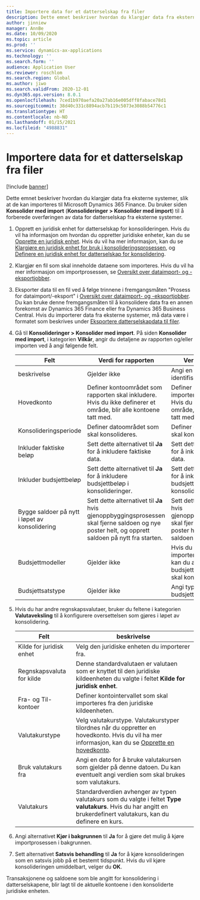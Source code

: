 ```yaml
---
title: Importere data for et datterselskap fra filer
description: Dette emnet beskriver hvordan du klargjør data fra eksterne systemer, slik at de kan importeres til Microsoft Dynamics 365 Finance.
author: jinniew
manager: AnnBe
ms.date: 10/09/2020
ms.topic: article
ms.prod: ''
ms.service: dynamics-ax-applications
ms.technology: ''
ms.search.form: ''
audience: Application User
ms.reviewer: roschlom
ms.search.region: Global
ms.author: jiwo
ms.search.validFrom: 2020-12-01
ms.dyn365.ops.version: 8.0.1
ms.openlocfilehash: 7ced1b970aefa20a27ab16e005dff8fabace78d1
ms.sourcegitcommit: 38d40c331c8894acb7b119c5073e3088b54776c1
ms.translationtype: HT
ms.contentlocale: nb-NO
ms.lasthandoff: 01/15/2021
ms.locfileid: "4988831"
---
```

# <a name="import-subsidiary-data-from-files"></a>Importere data for et datterselskap fra filer

[!include [banner](../includes/banner.md)]

Dette emnet beskriver hvordan du klargjør data fra eksterne systemer, slik at de kan importeres til Microsoft Dynamics 365 Finance. Du bruker siden **Konsolider med import** (**Konsolideringer \> Konsolider med import**) til å forberede overføringen av data for datterselskap fra eksterne systemer.

1. Opprett en juridisk enhet for datterselskap for konsolideringen. Hvis du vil ha informasjon om hvordan du oppretter juridiske enheter, kan du se [Opprette en juridisk enhet](../../fin-ops-core/fin-ops/organization-administration/tasks/create-legal-entity.md). Hvis du vil ha mer informasjon, kan du se [Klargjøre en juridisk enhet for bruk i konsolideringsprosessen](prepare-company-for-consolidation.md), og [Definere en juridisk enhet for datterselskap for konsolidering](set-up-subsidiary-company-for-consolidation.md).

2. Klargjør en fil som skal inneholde dataene som importeres. Hvis du vil ha mer informasjon om importprosessen, se [Oversikt over dataimport- og -eksportjobber](../../fin-ops-core/dev-itpro/data-entities/data-import-export-job.md).
3. Eksporter data til en fil ved å følge trinnene i fremgangsmåten "Prosess for dataimport/-eksport" i [Oversikt over dataimport- og -eksportjobber](../../fin-ops-core/dev-itpro/data-entities/data-import-export-job.md). Du kan bruke denne fremgangsmåten til å konsolidere data fra en annen forekomst av Dynamics 365 Finance eller fra Dynamics 365 Business Central. Hvis du importerer data fra eksterne systemer, må data være i formatet som beskrives under [Eksportere datterselskapdata til filer](export-subsidiary-data-to-file.md).
4. Gå til **Konsolideringer \> Konsolider med import**. På siden **Konsolider med import**, i kategorien **Vilkår**, angir du detaljene av rapporten og/eller importen ved å angi følgende felt.

    | Felt                                 | Verdi for rapporten | Verdi for importen |
    |---------------------------------------|----------------------|----------------------|
    | beskrivelse                           | Gjelder ikke | Angi en beskrivelse for å identifisere importen. |
    | Hovedkonto                          | Definer kontoområdet som rapporten skal inkludere. Hvis du ikke definerer et område, blir alle kontoene tatt med. | Definer kontoområdet som importen skal inkludere. Hvis du ikke definerer et område, blir alle kontoene tatt med. |
    | Konsolideringsperiode                  | Definer datoområdet som skal konsolideres. | Definer datoområdet som skal konsolideres. |
    | Inkluder faktiske beløp                | Sett dette alternativet til **Ja** for å inkludere faktiske data. | Sett dette alternativet til **Ja** for å inkludere faktiske data. |
    | Inkluder budsjettbeløp                | Sett dette alternativet til **Ja** for å inkludere budsjettbeløp i konsolideringer. | Sett dette alternativet til **Ja** for å inkludere budsjettbeløp i konsolideringer. |
    | Bygge saldoer på nytt i løpet av konsolidering | Sett dette alternativet til **Ja** hvis gjenoppbyggingsprosessen skal fjerne saldoen og nye poster helt, og opprett saldoen på nytt fra starten. | Sett dette alternativet til **Ja** hvis gjenoppbyggingsprosessen skal fjerne saldoen og nye poster helt, og opprett saldoen på nytt fra starten. |
    | Budsjettmodeller                         | Gjelder ikke | Hvis du har valgt å importere budsjettbeløp, kan du angi budsjettmodellene som skal konsolideres. |
    | Budsjettsatstype                      | Gjelder ikke | Angi typen budsjettvalutakurs. |

6. Hvis du har andre regnskapsvalutaer, bruker du feltene i kategorien **Valutaveksling** til å konfigurere oversettelsen som gjøres i løpet av konsolidering.

    | Felt                      | beskrivelse |
    |----------------------------|-------------|
    | Kilde for juridisk enhet        | Velg den juridiske enheten du importerer fra. |
    | Regnskapsvaluta for kilde | Denne standardvalutaen er valutaen som er knyttet til den juridiske kildeenheten du valgte i feltet **Kilde for juridisk enhet**. |
    | Fra- og Til-kontoer       | Definer kontointervallet som skal importeres fra den juridiske kildeenheten. |
    | Valutakurstype         | Velg valutakurstype. Valutakurstyper tilordnes når du oppretter en hovedkonto. Hvis du vil ha mer informasjon, kan du se [Opprette en hovedkonto](tasks/create-main-account.md). |
    | Bruk valutakurs fra   | Angi en dato for å bruke valutakursen som gjelder på denne datoen. Du kan eventuelt angi verdien som skal brukes som valutakurs. |
    | Valutakurs              | Standardverdien avhenger av typen valutakurs som du valgte i feltet **Type valutakurs**. Hvis du har angitt en brukerdefinert valutakurs, kan du definere en kurs. |

7. Angi alternativet **Kjør i bakgrunnen** til **Ja** for å gjøre det mulig å kjøre importprosessen i bakgrunnen.
8. Sett alternativet **Satsvis behandling** til **Ja** for å kjøre konsolideringen som en satsvis jobb på et bestemt tidspunkt. Hvis du vil kjøre konsolideringen umiddelbart, velger du **OK**. 

Transaksjonene og saldoene som ble angitt for konsolidering i datterselskapene, blir lagt til de aktuelle kontoene i den konsoliderte juridiske enheten.
